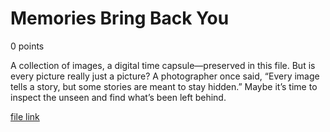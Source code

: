 # Memories Bring Back You
0 points

A collection of images, a digital time capsule—preserved in this file. But is every picture really just a picture? A photographer once said, “Every image tells a story, but some stories are meant to stay hidden.” Maybe it’s time to inspect the unseen and find what’s been left behind.

[file link](https://1drv.ms/u/c/dfdcc49b521e7a98/ERmqsxL1d7hMogyPb-5acNsBsBeZRLdgTSW98j5oJShi5Q?e=7oNUX4)
